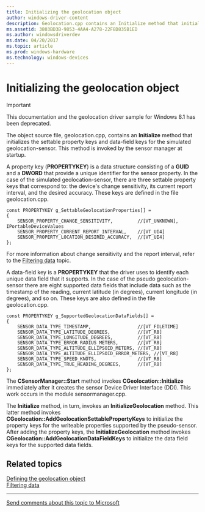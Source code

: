 ```yaml
---
title: Initializing the geolocation object
author: windows-driver-content
description: Geolocation.cpp contains an Initialize method that initializes the settable property keys and data-field keys for the simulated geolocation-sensor.
ms.assetid: 3803BD3B-9853-4AA4-A278-22F8D835B1ED
ms.author: windowsdriverdev
ms.date: 04/20/2017
ms.topic: article
ms.prod: windows-hardware
ms.technology: windows-devices
---
```


# Initializing the geolocation object

> [!IMPORTANT] 
> This documentation and the geolocation driver sample for Windows 8.1 has been deprecated.

The object source file, geolocation.cpp, contains an **Initialize** method that initializes the settable property keys and data-field keys for the simulated geolocation-sensor. This method is invoked by the sensor manager at startup.

A property key (**PROPERTYKEY**) is a data structure consisting of a **GUID** and a **DWORD** that provide a unique identifier for the sensor property. In the case of the simulated geolocation-sensor, there are three settable property keys that correspond to: the device's change sensitivity, its current report interval, and the desired accuracy. These keys are defined in the file geolocation.cpp.

```ManagedCPlusPlus
const PROPERTYKEY g_SettableGeolocationProperties[] =
{
    SENSOR_PROPERTY_CHANGE_SENSITIVITY,         //[VT_UNKNOWN], IPortableDeviceValues
    SENSOR_PROPERTY_CURRENT_REPORT_INTERVAL,    //[VT_UI4]
    SENSOR_PROPERTY_LOCATION_DESIRED_ACCURACY,  //[VT_UI4]
};
```

For more information about change sensitivity and the report interval, refer to the [Filtering data](https://msdn.microsoft.com/library/windows/hardware/hh706201) topic.

A data-field key is a **PROPERTYKEY** that the driver uses to identify each unique data field that it supports. In the case of the pseudo geolocation-sensor there are eight supported data fields that include data such as the timestamp of the reading, current latitude (in degrees), current longitude (in degrees), and so on. These keys are also defined in the file geolocation.cpp.

```ManagedCPlusPlus
const PROPERTYKEY g_SupportedGeolocationDataFields[] =
{
    SENSOR_DATA_TYPE_TIMESTAMP,                 //[VT_FILETIME]
    SENSOR_DATA_TYPE_LATITUDE_DEGREES,          //[VT_R8]
    SENSOR_DATA_TYPE_LONGITUDE_DEGREES,         //[VT_R8]
    SENSOR_DATA_TYPE_ERROR_RADIUS_METERS,       //[VT_R8]
    SENSOR_DATA_TYPE_ALTITUDE_ELLIPSOID_METERS, //[VT_R8]
    SENSOR_DATA_TYPE_ALTITUDE_ELLIPSOID_ERROR_METERS, //[VT_R8]
    SENSOR_DATA_TYPE_SPEED_KNOTS,               //[VT_R8]
    SENSOR_DATA_TYPE_TRUE_HEADING_DEGREES,      //[VT_R8]
};
```

The **CSensorManager::Start** method invokes **CGeolocation::Initialize** immediately after it creates the sensor Device Driver Interface (DDI). This work occurs in the module sensormanager.cpp.

The **Initialize** method, in turn, invokes an **InitializeGeolocation** method. This latter method invokes **CGeolocation::AddGeolocationSettablePropertyKeys** to initialize the property keys for the writeable properties supported by the pseudo-sensor. After adding the property keys, the **InitializeGeolocation** method invokes **CGeolocation::AddGeolocationDataFieldKeys** to initialize the data field keys for the supported data fields.

## Related topics
[Defining the geolocation object](defining-the-geolocation-object.md)  
[Filtering data](https://msdn.microsoft.com/library/windows/hardware/hh706201)  

--------------------
[Send comments about this topic to Microsoft](mailto:wsddocfb@microsoft.com?subject=Documentation%20feedback%20%5Bsensors\sensors%5D:%20Initializing%20the%20geolocation%20object%20%20RELEASE:%20%281/9/2017%29&body=%0A%0APRIVACY%20STATEMENT%0A%0AWe%20use%20your%20feedback%20to%20improve%20the%20documentation.%20We%20don't%20use%20your%20email%20address%20for%20any%20other%20purpose,%20and%20we'll%20remove%20your%20email%20address%20from%20our%20system%20after%20the%20issue%20that%20you're%20reporting%20is%20fixed.%20While%20we're%20working%20to%20fix%20this%20issue,%20we%20might%20send%20you%20an%20email%20message%20to%20ask%20for%20more%20info.%20Later,%20we%20might%20also%20send%20you%20an%20email%20message%20to%20let%20you%20know%20that%20we've%20addressed%20your%20feedback.%0A%0AFor%20more%20info%20about%20Microsoft's%20privacy%20policy,%20see%20http://privacy.microsoft.com/default.aspx. "Send comments about this topic to Microsoft")


